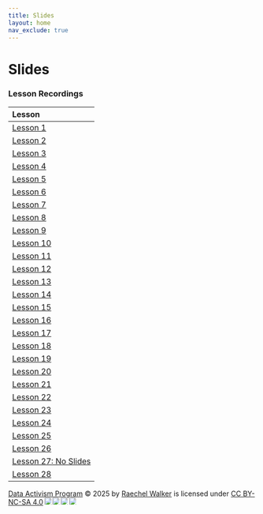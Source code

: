 ```yaml
---
title: Slides
layout: home
nav_exclude: true
---  
```


# Slides



### Lesson Recordings

| Lesson       |
|:-------------|
| <a href = "https://docs.google.com/presentation/d/1gMyr6WapCJ3c6f52LmVH4B_Pqc7wUR528aa9lXjdD40/edit?usp=sharing">Lesson 1 </a>|
| <a href = "https://docs.google.com/presentation/d/1kO8p57FzCDzd7iGjo1OGRVVwroMGrDJHaPf6p6fvwS8/edit?usp=sharing">Lesson 2 </a>|
| <a href = "https://docs.google.com/presentation/d/1_pdKHh2tfkbgOmcYq3nuJNlcqX0o4IJI9VzPRAaMJWY/edit?usp=sharing">Lesson 3 </a>|
| <a href = "https://docs.google.com/presentation/d/1KfElcb0p-iFfHbQ_PFPym3DD6j-k95mcXVx6rx_S5q0/edit?usp=sharing">Lesson 4 </a>|
| <a href = "https://docs.google.com/presentation/d/1sCy5Wa0RnwSg3msQ4L-94Fcm-BTlRXOzzJxTg43jluU/edit?usp=sharing">Lesson 5 </a>|
| <a href = "https://docs.google.com/presentation/d/138padjF0OQCIgujqeVZNLqPHo0YJZP6Iqi6Rgyunpts/edit?usp=sharing">Lesson 6 </a>|
| <a href = "https://docs.google.com/presentation/d/1oujLmh0BDieUClb8TjMvOrcgCUYxfEUFko_cyNmH0Es/edit?usp=sharing">Lesson 7 </a>|
| <a href = "https://docs.google.com/presentation/d/18K79Yrr11Mk3rlWJRSf8Bfs5slQvY3hb7vd9J-L8des/edit?usp=sharing">Lesson 8 </a>|
| <a href = "https://docs.google.com/presentation/d/1kXxdXhBaDSN6VEtqMyMkzHLxbruiJ2BdJ65lCS7v35M/edit?usp=sharing">Lesson 9 </a>|
| <a href = "https://docs.google.com/presentation/d/1iDbjn9t9g5O3pvDUPZZbtvpxwgNa-FR8pwO064RgG_U/edit?usp=sharing">Lesson 10 </a>|
| <a href = "https://docs.google.com/presentation/d/1lRjHXDDD98r7rlYrt8LiKKe0pTBNcR3Fw9es9PhWdNw/edit?usp=sharing">Lesson 11 </a>|
| <a href = "https://docs.google.com/presentation/d/1k6Hyb0c8uNGz40117H8NXCYZUA5127-EWRzjg4QPObQ/edit?usp=sharing">Lesson 12 </a>|
| <a href = "https://docs.google.com/presentation/d/13gOBjBkyEB8WdEygmLqC6CZRZnrIezjqW8TSvqnPUJA/edit?usp=sharing">Lesson 13 </a>|
| <a href = "https://docs.google.com/presentation/d/1GMFzQ9KbKJxKm0H4tpiesFvycOI6yatCbraqqpMWEwU/edit?usp=sharing">Lesson 14 </a>|
| <a href = "https://docs.google.com/presentation/d/1i2moBOYjrG2n5ul6JnXRv1tAq1lG5d8B0ZUtEBKIBxY/edit?usp=sharing">Lesson 15 </a>|
| <a href = "https://docs.google.com/presentation/d/1SVYIPEI9ajwspaeca7z6eXJxnWTi-G1NRg8Bx0pIkvA/edit?usp=sharing">Lesson 16 </a>|
| <a href = "https://docs.google.com/presentation/d/13ldFuASqjjozNQS8zeFQFFTuSaJuJ5252kvHueZHYj4/edit?usp=sharing">Lesson 17 </a>|
| <a href = "https://docs.google.com/presentation/d/1frBPEmD5qyGA6yff2K4ytPwHN-zwqJC-fsnuy4bP8Ts/edit?usp=sharing">Lesson 18 </a>|
| <a href = "https://docs.google.com/presentation/d/1ze3II7iH9fKHVlafCmf9NVrzaulsBEZWZYrqhQr-gts/edit?usp=sharing">Lesson 19 </a>|
| <a href = "https://docs.google.com/presentation/d/1chBaE99OhO4GxzWlv_Hd1QHujRubpRqwACNTxpka1Tk/edit?usp=sharing">Lesson 20 </a>|
| <a href = "https://docs.google.com/presentation/d/1ShOt1aOgpI0SdB8thSFj0C5gv7uDvP1CdzT5wo9suq4/edit?usp=sharing">Lesson 21 </a>|
| <a href = "https://drive.google.com/file/d/1-U2WQjtmeB67a0B8a_EvWXNd5wsMCx2M/view?usp=sharing">Lesson 22 </a>|
| <a href = "https://drive.google.com/file/d/1JhysRZZb79AFdDTCnW1_H4zL_f55MaQA/view?usp=sharing">Lesson 23 </a>|
| <a href = "https://drive.google.com/file/d/1PBQsN2bB8BNdlph8hru4L0IHpzxD_-t0/view?usp=sharing">Lesson 24 </a>|
| <a href = "https://drive.google.com/file/d/17U-g539ZeYwmyPFMGfBROI5MaHzIKLXL/view?usp=sharing">Lesson 25 </a>|
| <a href = "https://drive.google.com/file/d/1yY7NnDJW6PMGLZyMj-YouNtb1aEy8o8R/view?usp=sharing">Lesson 26 </a>|
| <a href = "">Lesson 27: No Slides </a>|
| <a href = "https://drive.google.com/file/d/1Fda2GndDaK2dsMJ_VVad4CXNDm1qxgy4/view?usp=sharing">Lesson 28 </a>|



<a href="https://creativecommons.org">Data Activism Program</a> © 2025 by <a href="https://creativecommons.org">Raechel Walker</a> is licensed under <a href="https://creativecommons.org/licenses/by-nc-sa/4.0/">CC BY-NC-SA 4.0</a><img src="https://mirrors.creativecommons.org/presskit/icons/cc.svg" style="max-width: 1em;max-height:1em;margin-left: .2em;"><img src="https://mirrors.creativecommons.org/presskit/icons/by.svg" style="max-width: 1em;max-height:1em;margin-left: .2em;"><img src="https://mirrors.creativecommons.org/presskit/icons/nc.svg" style="max-width: 1em;max-height:1em;margin-left: .2em;"><img src="https://mirrors.creativecommons.org/presskit/icons/sa.svg" style="max-width: 1em;max-height:1em;margin-left: .2em;">